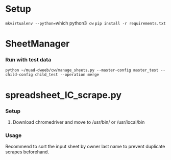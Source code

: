 # Setup

`mkvirtualenv --python=`which python3` cw`
`pip install -r requirements.txt`

# SheetManager

### Run with test data

`python ~/muad-dweeb/cw/manage_sheets.py --master-config master_test --child-config child_test --operation merge`

# spreadsheet_IC_scrape.py

### Setup

1. Download chromedriver and move to /usr/bin/ or /usr/local/bin

### Usage

Recommend to sort the input sheet by owner last name to prevent duplicate scrapes beforehand. 
